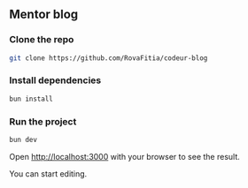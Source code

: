 ## Mentor blog

### Clone the repo 

```bash
git clone https://github.com/RovaFitia/codeur-blog
```

### Install dependencies

```bash
bun install
``` 

### Run the project

```bash
bun dev
```

Open [http://localhost:3000](http://localhost:3000) with your browser to see the result.

You can start editing.